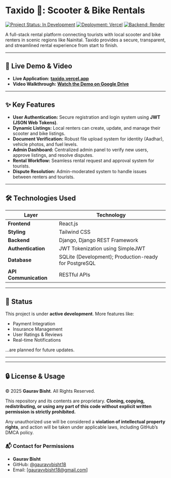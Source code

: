 # Taxido 🛵: Scooter & Bike Rentals

[![Project Status: In Development](https://img.shields.io/badge/status-in_development-yellowgreen)](https://github.com/gauravvbisht18/Taxido)
[![Deployment: Vercel](https://img.shields.io/badge/deployment-Vercel-black?logo=vercel)](https://taxido.vercel.app/)
[![Backend: Render](https://img.shields.io/badge/backend-Render-46E3B7?logo=render)](https://taxido-backend.onrender.com/)

A full-stack rental platform connecting tourists with local scooter and bike renters in scenic regions like Nainital. Taxido provides a secure, transparent, and streamlined rental experience from start to finish.

---

## 🚀 Live Demo & Video

* **Live Application:** **[taxido.vercel.app](https://taxido.vercel.app/)**
* **Video Walkthrough:** **[Watch the Demo on Google Drive](https://drive.google.com/file/d/1wvAfu7YIZb7wcwZbG3OU7N38LPGIOXCu/view?usp=drive_link)**



---

## ✨ Key Features

* **User Authentication:** Secure registration and login system using **JWT (JSON Web Tokens)**.
* **Dynamic Listings:** Local renters can create, update, and manage their scooter and bike listings.
* **Document Verification:** Robust file upload system for identity (Aadhar), vehicle photos, and fuel levels.
* **Admin Dashboard:** Centralized admin panel to verify new users, approve listings, and resolve disputes.
* **Rental Workflow:** Seamless rental request and approval system for tourists.
* **Dispute Resolution:** Admin-moderated system to handle issues between renters and tourists.

---


## 🛠️ Technologies Used

| Layer    | Technology            |
|----------|-----------------------|
| **Frontend** | React.js |
| **Styling** | Tailwind CSS |
| **Backend** | Django, Django REST Framework |
| **Authentication** | JWT Tokenization using SimpleJWT |
| **Database** | SQLite (Development); Production-ready for PostgreSQL |
| **API Communication** | RESTful APIs |



---

## 🚀 Status

This project is under **active development**. More features like:
- Payment Integration
- Insurance Management
- User Ratings & Reviews
- Real-time Notifications

...are planned for future updates.

---
---

## 🔒 License & Usage

© 2025 **Gaurav Bisht**. All Rights Reserved.

This repository and its contents are proprietary. **Cloning, copying, redistributing, or using any part of this code without explicit written permission is strictly prohibited.**

Any unauthorized use will be considered a **violation of intellectual property rights**, and action will be taken under applicable laws, including GitHub’s DMCA policy.

### 📬 Contact for Permissions
- **Gaurav Bisht**
- GitHub: [@gauravvbisht18](https://github.com/gauravvbisht18)
- Email: [gauravvbisht18@gmail.com]




